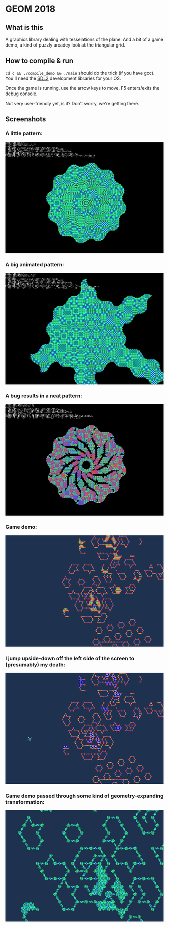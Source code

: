 # GEOM 2018

## What is this

A graphics library dealing with tesselations of the plane.
And a bit of a game demo, a kind of puzzly arcadey look at the triangular grid.

## How to compile & run

``cd c && ./compile_demo && ./main`` should do the trick (if you have gcc).
You'll need the [SDL2](https://www.libsdl.org/) development libraries for your OS.

Once the game is running, use the arrow keys to move.
F5 enters/exits the debug console.

Not very user-friendly yet, is it? Don't worry, we're getting there.

## Screenshots

### A little pattern:
![](/img/screen4.png)

### A big animated pattern:
![](/img/screen3.png)

### A bug results in a neat pattern:
![](/img/screen1.png)

### Game demo:
![](/img/screen2.png)

### I jump upside-down off the left side of the screen to (presumably) my death:
![](/img/screen6.png)

### Game demo passed through some kind of geometry-expanding transformation:
![](/img/screen5.png)


